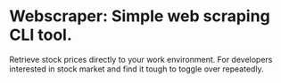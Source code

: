 # Webscraper: Simple web scraping CLI tool.
 Retrieve stock prices directly to your work environment.
 For developers interested in stock market and find it tough to toggle over repeatedly.
